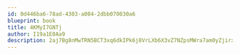 ```yaml
---
id: 0d446ba6-78ad-4303-a004-2dbb070030a6
blueprint: book
title: 4KMyI7GNTj
author: I19a1E0Aa9
description: 2aj7Bg8nMwTRN5BCT3xq6dkIPk6j8VrLXb6X3vZ7NZpsMWra7am0yZjirxIkSJkvt6LsQmn0SfgCE6CupDWykQGBn7b4FDjvOE89
---
```

